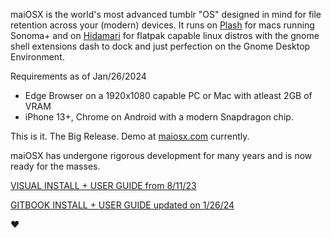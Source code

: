 maiOSX is the world's most advanced tumblr "OS" designed in mind for file retention across your (modern) devices.
It runs on [Plash](https://apps.apple.com/us/app/plash/id1494023538?mt=12) for macs running Sonoma+ and on [Hidamari](https://flathub.org/apps/io.github.jeffshee.Hidamari) for flatpak capable linux distros with the gnome shell extensions dash to dock and just perfection on the Gnome Desktop Environment.

Requirements as of Jan/26/2024
- Edge Browser on a 1920x1080 capable PC or Mac with atleast 2GB of VRAM
- iPhone 13+, Chrome on Android with a modern Snapdragon chip.

This is it. The Big Release. Demo at [maiosx.com](https://maiosx.com) currently.

maiOSX has undergone rigorous development for many years and is now ready for the masses.

[VISUAL INSTALL + USER GUIDE from 8/11/23](https://www.canva.com/design/DAFrQrhjLYo/s3Y97QswwYtC4jwXjap-Qg/view?utm_content=DAFrQrhjLYo&utm_campaign=designshare&utm_medium=link&utm_source=publishsharelink#1)

[GITBOOK INSTALL + USER GUIDE updated on 1/26/24](https://maiosx.gitbook.io/1.0)

❤️

